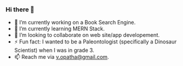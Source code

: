 ### Hi there 👋
- 🔭 I’m currently working on a Book Search Engine.
- 🌱 I’m currently learning MERN Stack.
- 👯 I’m looking to collaborate on web site/app developement.
- ⚡ Fun fact: I wanted to be a Paleontologist (specifically a Dinosaur Scientist) when I was in grade 3.
- 📫 Reach me via v.opatha@gmail.com.


<!--
**vish-opatha/vish-opatha** is a ✨ _special_ ✨ repository because its `README.md` (this file) appears on your GitHub profile.



- 🔭 I’m currently working on ...
- 🌱 I’m currently learning ...
- 👯 I’m looking to collaborate on ..
- 💬 Ask me about ...
- 📫 How to reach me: ...
- 😄 Pronouns: ...
- ⚡ Fun fact: ...
-->
